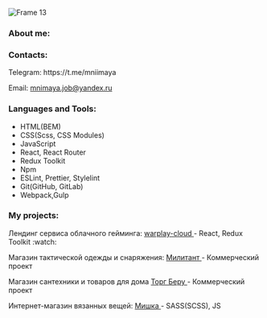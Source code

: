 
![Frame 13](https://user-images.githubusercontent.com/93405011/230590011-d7d4cc6c-502e-4910-beba-809f309ca766.png)
<h3 align="left">About me:</h3>
<h3 align="left">Contacts:</h3>
<p align="left">
  Telegram: https://t.me/mniimaya
</p>
<p align="left">
  Email: <a href="mailto:mnimaya.job@yandex.ru">mnimaya.job@yandex.ru</a>
</p>
<h3 align="left">Languages and Tools:</h3>

- HTML(BEM)
- CSS(Scss, CSS Modules)
- JavaScript
- React, React Router 
- Redux Toolkit
- Npm
- ESLint, Prettier, Stylelint
- Git(GitHub, GitLab)
- Webpack,Gulp


<h3 align="left">My projects:</h3>
<p>Лендинг сервиса облачного гейминга: <a href="https://warplay-cloud-react-puqhhd48f-mniimaya.vercel.app"> warplay-cloud </a> - React, Redux Toolkit :watch:<br></p>
<p>Магазин тактической одежды и снаряжения: <a href="https://militant.ru"> Милитант </a> - Коммерческий проект</br></p>
<p>Магазин сантехники и товаров для дома <a href="https://torgberu.ru"> Торг Беру </a> - Коммерческий проект</br></p>
<p>Интернет-магазин вязанных вещей: <a href="https://mniimaya.github.io/mishka/"> Мишка </a> - SASS(SCSS), JS</br></p>
